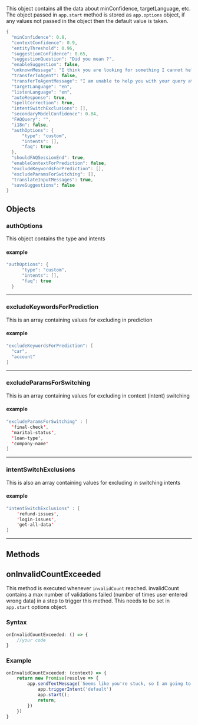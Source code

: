 
This object contains all the data about minConfidence, targetLanguage,
etc. The object passed in `app.start` method is stored as `app.options`
object, if any values not passed in the object then the default value is
taken.



 

 

``` java
{
  "minConfidence": 0.8,
  "contextConfidence": 0.9,
  "entityThreshold": 0.96,
  "suggestionConfidence": 0.65,
  "suggestionQuestion": "Did you mean ?",
  "enableSuggestion": false,
  "unknownMessage": "I think you are looking for something I cannot help you with.",
  "transferToAgent": false,
  "transferToAgentMessage": "I am unable to help you with your query at the moment but I can transfer our conversation to my human friend who can help you out.",
  "targetLanguage": "en",
  "listenLanguage": "en",
  "autoResponse": true,
  "spellCorrection": true,
  "intentSwitchExclusions": [],
  "secondaryModelConfidence": 0.84,
  "FAQQuery": "",
  "i18n": false,
  "authOptions": {
      "type": "custom",
      "intents": [],
      "faq": true
  },
  "shouldFAQSessionEnd": true,
  "enableContextForPrediction": false,
  "excludeKeywordsForPrediction": [],
  "excludeParamsForSwitching": [],
  "translateInputMessages": true,
  "saveSuggestions": false
}
```

 

 

## Objects

### authOptions

This object contains the type and intents

#### example

 

 

``` java
"authOptions": {
      "type": "custom",
      "intents": [],
      "faq": true
  }
```

 

 

------------------------------------------------------------------------

### excludeKeywordsForPrediction

This is an array containing values for excluding in prediction

#### example

 

 

``` java
"excludeKeywordsForPrediction": [
  "car",
  "account"
]
```

 

 

------------------------------------------------------------------------

### excludeParamsForSwitching

This is an array containing values for excluding in context (intent)
switching

#### example

 

 

``` java
"excludeParamsForSwitching" : [
  'final-check', 
  'marital-status', 
  'loan-type', 
  'company-name'
]
```

 

 

------------------------------------------------------------------------

### intentSwitchExclusions

This is also an array containing values for excluding in switching
intents

#### example

 

 

``` java
"intentSwitchExclusions" : [
    'refund-issues',
    'login-issues',
    'get-all-data'
]
```

 

 

------------------------------------------------------------------------

## Methods

## onInvalidCountExceeded

This method is executed whenever `invalidCount` reached. invalidCount
contains a max number of validations failed (number of times user
entered wrong data) in a step to trigger this method. This needs to be
set in `app.start` options object.

### Syntax

 

 

``` js
onInvalidCountExceeded: () => {
    //your code
}
```

 

 

### Example

 

 

``` js
onInvalidCountExceeded: (context) => {
    return new Promise(resolve => {
        app.sendTextMessage(`Seems like you're stuck, so I am going to take you to main menu.`).then(() => {
            app.triggerIntent('default')
            app.start();
            return;
        })
    })
}
```

 

 
